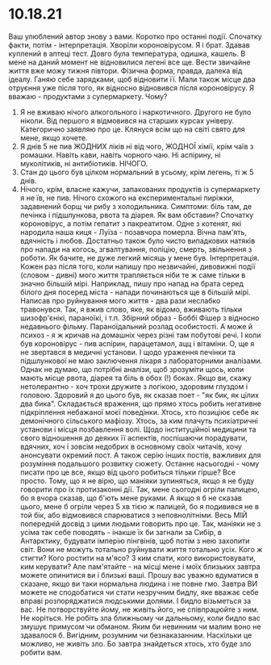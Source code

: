 
# 10.18.21
Ваш улюблений автор знову з вами.
Коротко про останні події. Спочатку факти, потім - інтерпретація.
Хворіли короновірусом. Я і брат. Здавав куплений в аптеці тест. Довго була температура, одишка, кашель. В мене на даний момент не відновилися легені все ще. Вести  звичайне життя вже можу тижня півтори. Фізична форма, правда, далека від ідеалу. Ганяю себе зарядками, щоб відновити її.
Мали також місце два отруєння уже після того, як відносно відновився після короновірусу. Я вважаю - продуктами з супермаркету. Чому?
1. Я не вживаю нічого алкогольного і наркотичного. Другого не було ніколи. Від першого я відмовився на старших курсах універу. Категорично заявляю про це. Клянуся всім що на світі свято для мене, якщо хочете.
2.  Я днів 5 не пив ЖОДНИХ ліків ні від чого, ЖОДНОЇ хімії, крім чаїв з ромашки. Навіть кави, навіть чорного чаю. Ні аспірину, ні муколітиків, ні антибіотиків. НІЧОГО.
3. Стан до цього був цілком нормальний в усьому, крім легень, ті ж 5 днів.
4. Нічого, крім, власне кажучи, запакованих продуктів із супермаркету я не їв, не пив. Нічого схожого на експериментальні пиріжки, задавнений борщ чи рибу з холодильника.
Симптоми: біль там, де печінка і підшлункова, рвота та діарея.
Як вам обставин? Спочатку короновірус, а потім гепатит з пакреатитом.
Одне з котенят, які народила наша киця - Луїза - позавчора померла. Вічна пам'ять, вдячність і любов.
Достатньо також було чисто випадкових натяків про напади на когось, згвалтування, поліцію, смерть, звільнення з роботи.
Як бачите, не дуже легкий місяць у мене був.
Інтерпретація.
Кожен раз після того, коли напишу про незвичайні, дивовижні події  (словом - дивні) мого життя трапляється ніби те ж саме тільки в значно більшій мірі. Наприклад, пишу про напад на брата серед білого дня посеред міста - напади починаються ще в більшій мірі. Написав про руйнування мого життя - два рази неслабко травонувся.
Так, я вжив слово, яке, як відомо, вживають тільки шизофр'єнікі, параноїкі, і т.п. Збірний образ - Боббі Фішер з відносно недавнього фільму. Параноїдальний розлад особистості. А може й психоз - я ж кричав на домашніх через різні там побутові речі. І коли був короновірус - пив аспірин, парацетамол, ацц і вітаміни. О, ще я не звертався в медичні установи. І щодо ураження печінки та підшлункової не маю заключення лікаря з лабораторними аналізами. 
Однак не думаю, що потрібні аналізи, щоб зрозуміти щось, коли мають місце рвота, діарея та біль в обох (!) боках. Якщо ви, скажу нетолерантно - хоч трохи дружите з логікою, здоровим глуздом і головою. 
Здоровий я до цього був, як сказав поет - "як бик, як цілих два бика".
Складається враження, що прямо хтось робить негативне підкріплення небажаної моєї поведінки. Хтось, хто позиціює себе як демонічного сільського мафіозу. Хтось, за ким плачуть психіатричні установи і місця позбавлення волі.
Щодо інституційної медицини та свого відношення до деяких її аспектів, поспішаючи порадувати, вдячних, хоч і зовсім недобрих в основному своїх читачів, хочу анонсувати окремий пост. А також серію інших постів, важливих для розуміння подальшого розвитку сюжету.
Останнє насьогодні - чому писати про це все, якщо від цього робиться тільки гірше? Все просто. Тому, що я не вірю, що маніяки зупиняться, якщо я не буду говорити про їх протизаконні дії. Так, мене сьогодні огріли палицею, бо я вчора сказав, що б'ють мене руками. А якщо я б не сказав цього, мене б огріли через 5 хв тією ж палицей, бо я подивився не в той бік, або відмовився спарюватися з неповнолітніми. Весь МІЙ попередній досвід з цими людьми говорить про це. 
Так, маніяки не з усіма так себе поводять - інакше їх би загнали за Сибір, в Антарктику, будувати імперію пінгвінів, щоб потім з нею захопити світ. Вони не можуть тотально руйнувати життя тотально усіх. Кого ж стигти? Кого ростити на м'ясо? З ким спати, кого використовувати, ким керувати? 
Але пам'ятайте - на місці мене і моїх близьких завтра можете опинитися ви і близькі ваші. Прошу вас уважно вдуматися в сказане, якщо ви таки нормальна людина і не повне гмо. Завтра ВИ можете не сподобатися чи стати незручним бидлу, яке вважає себе вправі розпоряджатися людськими долями. І бидло візьметься за вас. Не потворствуйте йому, не живіть його, не співпрацюйте з ним. Не коріться. Не робіть зла ближньому чи дальньому, коли бидло вас змушує примусом чи обманом. Яким би невинним чи малим воно не здавалося б. Вигідним, розумним чи безнаказанним. Наскільки це можливо, не живіть зло. Бо завтра знайдеться хтось, хто буде зло робити вам. 